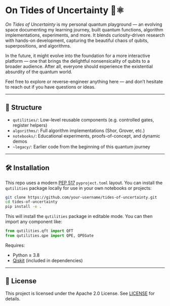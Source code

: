 # On Tides of Uncertainty 🌊⚛️

*On Tides of Uncertainty* is my personal quantum playground — an evolving space documenting my learning journey, built quantum functions, algorithm implementations, experiments, and more. It blends curiosity-driven research with hands-on development, capturing the beautiful chaos of qubits, superpositions, and algorithms.

In the future, it might evolve into the foundation for a more interactive platform — one that brings the delightful nonsensicality of qubits to a broader audience. After all, everyone should experience the existential absurdity of the quantum world.

Feel free to explore or reverse-engineer anything here — and don’t hesitate to reach out if you have questions or ideas.

---

## 📁 Structure

- `qutilities/`: Low-level reusable components (e.g. controlled gates, register helpers)
- `algorithms/`: Full algorithm implementations (Shor, Grover, etc.)
- `notebooks/`: Educational experiments, proofs-of-concept, and dynamic demos
- `~legacy/`: Earlier code from the beginning of this quantum journey

---

## 🛠 Installation

This repo uses a modern [PEP 517](https://peps.python.org/pep-0517/) `pyproject.toml` layout. You can install the `qutilities` package locally for use in your own notebooks or projects:

```bash
git clone https://github.com/your-username/tides-of-uncertainty.git
cd tides-of-uncertainty
pip install -e .
```

This will install the `qutilities` package in editable mode. You can then import any component like:

```python
from qutilities.qft import QFT
from qutilities.qpe import QPE, QPEGate
```

Requires:
- Python ≥ 3.8
- [Qiskit](https://qiskit.org/) (included in dependencies)

---

## 📜 License

This project is licensed under the Apache 2.0 License. See [LICENSE](./LICENSE) for details.
